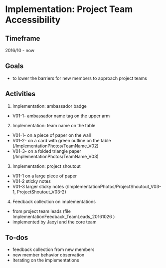 
# Implementation: Project Team Accessibility

## Timeframe

2016/10 - now 

## Goals

* to lower the barriers for new members to approach project teams 

## Activities

1. Implementation: ambassador badge
* V01-1- ambassador name tag on the upper arm

2. Implementation: team name on the table
* V01-1- on a piece of paper on the wall 
* V01-2- on a card with green outline on the table (/ImplementationPhotos/TeamName_V02)
* V01-3- on a folded triangle paper (/ImplementationPhotos/TeamName_V03)

3. Implementation: project shoutout 
* V01-1 on a large piece of paper
* V01-2 sticky notes
* V01-3 larger sticky notes (/ImplementationPhotos/ProjectShoutout_V03-1, ProjectShoutout_V03-2) 

4. Feedback collection on implementations
* from project team leads (file ImplementationFeedback_TeamLeads_20161026 )
* implemented by Jaoyi and the core team

## To-dos
* feedback collection from new members 
* new member behavior observation
* Iterating on the implementations


